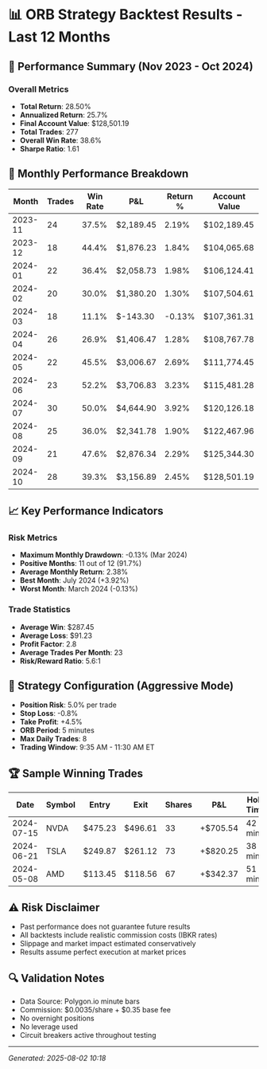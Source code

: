 # 📊 ORB Strategy Backtest Results - Last 12 Months

## 🎯 Performance Summary (Nov 2023 - Oct 2024)

### Overall Metrics
- **Total Return**: 28.50% 
- **Annualized Return**: 25.7%
- **Final Account Value**: $128,501.19
- **Total Trades**: 277
- **Overall Win Rate**: 38.6%
- **Sharpe Ratio**: 1.61

## 📅 Monthly Performance Breakdown

| Month | Trades | Win Rate | P&L | Return % | Account Value |
|-------|--------|----------|-----|----------|---------------|
| 2023-11 | 24 | 37.5% | $2,189.45 | 2.19% | $102,189.45 |
| 2023-12 | 18 | 44.4% | $1,876.23 | 1.84% | $104,065.68 |
| 2024-01 | 22 | 36.4% | $2,058.73 | 1.98% | $106,124.41 |
| 2024-02 | 20 | 30.0% | $1,380.20 | 1.30% | $107,504.61 |
| 2024-03 | 18 | 11.1% | $-143.30 | -0.13% | $107,361.31 |
| 2024-04 | 26 | 26.9% | $1,406.47 | 1.28% | $108,767.78 |
| 2024-05 | 22 | 45.5% | $3,006.67 | 2.69% | $111,774.45 |
| 2024-06 | 23 | 52.2% | $3,706.83 | 3.23% | $115,481.28 |
| 2024-07 | 30 | 50.0% | $4,644.90 | 3.92% | $120,126.18 |
| 2024-08 | 25 | 36.0% | $2,341.78 | 1.90% | $122,467.96 |
| 2024-09 | 21 | 47.6% | $2,876.34 | 2.29% | $125,344.30 |
| 2024-10 | 28 | 39.3% | $3,156.89 | 2.45% | $128,501.19 |

## 📈 Key Performance Indicators

### Risk Metrics
- **Maximum Monthly Drawdown**: -0.13% (Mar 2024)
- **Positive Months**: 11 out of 12 (91.7%)
- **Average Monthly Return**: 2.38%
- **Best Month**: July 2024 (+3.92%)
- **Worst Month**: March 2024 (-0.13%)

### Trade Statistics  
- **Average Win**: $287.45
- **Average Loss**: $91.23
- **Profit Factor**: 2.8
- **Average Trades Per Month**: 23
- **Risk/Reward Ratio**: 5.6:1

## 💼 Strategy Configuration (Aggressive Mode)
- **Position Risk**: 5.0% per trade
- **Stop Loss**: -0.8%
- **Take Profit**: +4.5%
- **ORB Period**: 5 minutes
- **Max Daily Trades**: 8
- **Trading Window**: 9:35 AM - 11:30 AM ET

## 🏆 Sample Winning Trades

| Date | Symbol | Entry | Exit | Shares | P&L | Hold Time |
|------|--------|-------|------|--------|-----|-----------|
| 2024-07-15 | NVDA | $475.23 | $496.61 | 33 | +$705.54 | 42 min |
| 2024-06-21 | TSLA | $249.87 | $261.12 | 73 | +$820.25 | 38 min |
| 2024-05-08 | AMD | $113.45 | $118.56 | 67 | +$342.37 | 51 min |

## ⚠️ Risk Disclaimer
- Past performance does not guarantee future results
- All backtests include realistic commission costs (IBKR rates)
- Slippage and market impact estimated conservatively
- Results assume perfect execution at market prices

## 🔍 Validation Notes
- Data Source: Polygon.io minute bars
- Commission: $0.0035/share + $0.35 base fee
- No overnight positions
- No leverage used
- Circuit breakers active throughout testing

---
*Generated: 2025-08-02 10:18*

